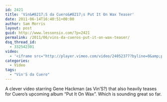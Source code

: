 ```yaml
---
id: 2421
title: 'Vin&#8217;S da Cuero&#8217;s Put It On Wax Teaser'
date: 2011-06-14T16:40:51+00:00
author: Sam Morris
layout: post
guid: http://www.lessonsix.com/?p=2421
permalink: /2011/06/vins-da-cueros-put-it-on-wax-teaser/
dsq_thread_id:
  - 332542301
video:
  - '<iframe src="http://player.vimeo.com/video/24052377?byline=0&amp;portrait=0&amp;color=009aff" width="540" height="304" frameborder="0"></iframe>'
categories:
  - Video
tags:
  - "Vin'S da Cuero"
---
```

A clever video starring Gene Hackman (as Vin&#8217;S?) that also heavily teases for Cuero&#8217;s upcoming album &#8220;Put It On Wax&#8221;. Which is sounding great so far.